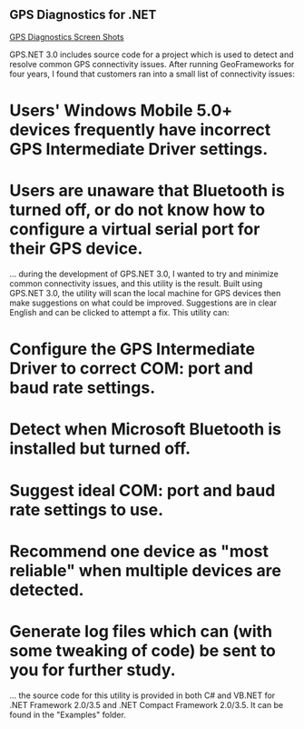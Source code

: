 ## GPS Diagnostics for .NET

[GPS Diagnostics Screen Shots](GPS-Diagnostics-Screen-Shots)

GPS.NET 3.0 includes source code for a project which is used to detect and resolve common GPS connectivity issues.  After running GeoFrameworks for four years, I found that customers ran into a small list of connectivity issues:

# Users' Windows Mobile 5.0+ devices frequently have incorrect GPS Intermediate Driver settings.
# Users are unaware that Bluetooth is turned off, or do not know how to configure a virtual serial port for their GPS device.

... during the development of GPS.NET 3.0, I wanted to try and minimize common connectivity issues, and this utility is the result.  Built using GPS.NET 3.0, the utility will scan the local machine for GPS devices then make suggestions on what could be improved.  Suggestions are in clear English and can be clicked to attempt a fix.  This utility can:

# Configure the GPS Intermediate Driver to correct COM: port and baud rate settings.
# Detect when Microsoft Bluetooth is installed but turned off.
# Suggest ideal COM: port and baud rate settings to use.
# Recommend one device as "most reliable" when multiple devices are detected.
# Generate log files which can (with some tweaking of code) be sent to you for further study.

... the source code for this utility is provided in both C# and VB.NET for .NET Framework 2.0/3.5 and .NET Compact Framework 2.0/3.5.  It can be found in the "Examples" folder.